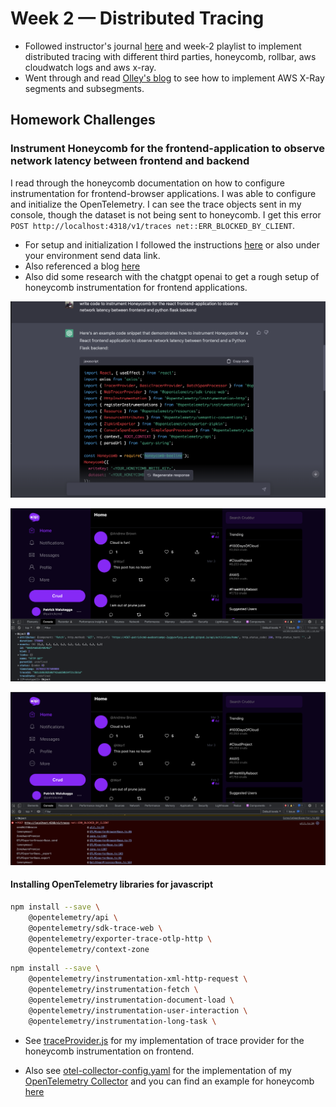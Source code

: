 # Week 2 — Distributed Tracing

- Followed instructor's journal [here](https://github.com/omenking/aws-bootcamp-cruddur-2023/blob/week-2/journal/week2.md) and week-2 playlist to implement distributed tracing with different third parties, honeycomb, rollbar, aws cloudwatch logs and aws x-ray.
- Went through and read [Olley's blog](https://olley.hashnode.dev/aws-free-cloud-bootcamp-instrumenting-aws-x-ray-subsegments) to see how to implement AWS X-Ray segments and subsegments.

## Homework Challenges

### Instrument Honeycomb for the frontend-application to observe network latency between frontend and backend

I read through the honeycomb documentation on how to configure instrumentation for frontend-browser applications. I was able to configure and initialize the OpenTelemetry. I can see the trace objects sent in my console, though the dataset is not being sent to honeycomb. I get this error `POST http://localhost:4318/v1/traces net::ERR_BLOCKED_BY_CLIENT`.

- For setup and initialization I followed the instructions [here](https://docs.honeycomb.io/getting-data-in/opentelemetry/browser-js/) or also under your environment send data link.
- Also referenced a blog [here](https://blog.devgenius.io/measuring-react-performance-with-opentelemetry-and-honeycomb-2b20a7920335)
- Also did some research with the chatgpt openai to get a rough setup of honeycomb instrumentation for frontend applications.

![honeycomb chatgpt](assets/week-2/honeycomb-chatgpt.png)

![honeycomb consolelogs](assets/week-2/honeycomb-consolelogs.png)

![honeycomb host blocked](assets/week-2/honeycomb-host-blocked.png)


#### Installing OpenTelemetry libraries for javascript

```sh
npm install --save \
    @opentelemetry/api \
    @opentelemetry/sdk-trace-web \
    @opentelemetry/exporter-trace-otlp-http \
    @opentelemetry/context-zone
```

```sh
npm install --save \
    @opentelemetry/instrumentation-xml-http-request \
    @opentelemetry/instrumentation-fetch \
    @opentelemetry/instrumentation-document-load \
    @opentelemetry/instrumentation-user-interaction \
    @opentelemetry/instrumentation-long-task \
```

- See [traceProvider.js](../frontend-react-js/src/traceProvider.js) for my implementation of trace provider for the honeycomb instrumentation on frontend.

- Also see [otel-collector-config.yaml](../frontend-react-js/src/otel-collector-config.yaml) for the implementation of my [OpenTelemetry Collector](https://docs.honeycomb.io/getting-data-in/otel-collector/) and you can find an example for honeycomb [here](https://aws-otel.github.io/docs/components/otlp-exporter#honeycomb)
